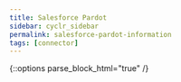 ```yaml
---
title: Salesforce Pardot
sidebar: cyclr_sidebar
permalink: salesforce-pardot-information
tags: [connector]
---
```

{::options parse_block_html="true" /}
